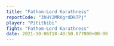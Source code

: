 ```yaml
---
title: "Fathom-Lord Karathress"
reportCode: "3hHY2MRKgrdDkTPj"
player: "Pititbibi"
fight: "Fathom-Lord Karathress"
date: 2021-10-06T18:48:50.877000+00:00
---
```

